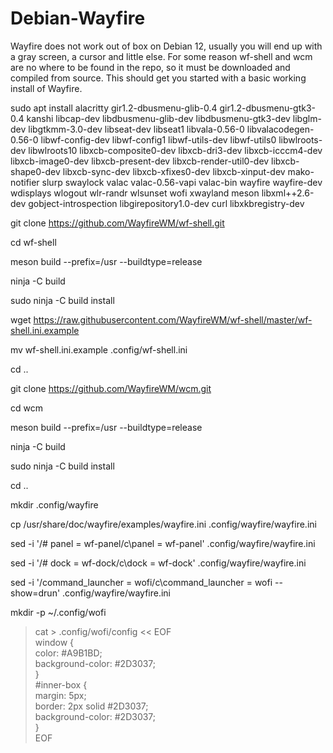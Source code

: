 # Debian-Wayfire
Wayfire does not work out of box on Debian 12, usually you will end up with a gray screen, a cursor and little else. For some reason wf-shell and wcm are no where to be found in the repo, so it must be downloaded and compiled from source. This should get you started with a basic working install of Wayfire.

sudo apt install alacritty gir1.2-dbusmenu-glib-0.4 gir1.2-dbusmenu-gtk3-0.4 kanshi libcap-dev libdbusmenu-glib-dev libdbusmenu-gtk3-dev libglm-dev libgtkmm-3.0-dev libseat-dev libseat1 libvala-0.56-0 libvalacodegen-0.56-0 libwf-config-dev libwf-config1 libwf-utils-dev libwf-utils0 libwlroots-dev libwlroots10 libxcb-composite0-dev libxcb-dri3-dev libxcb-icccm4-dev libxcb-image0-dev libxcb-present-dev libxcb-render-util0-dev libxcb-shape0-dev libxcb-sync-dev libxcb-xfixes0-dev libxcb-xinput-dev mako-notifier slurp swaylock valac valac-0.56-vapi valac-bin wayfire wayfire-dev wdisplays wlogout wlr-randr wlsunset wofi xwayland meson libxml++2.6-dev gobject-introspection libgirepository1.0-dev curl libxkbregistry-dev

git clone https://github.com/WayfireWM/wf-shell.git

cd wf-shell

meson build --prefix=/usr --buildtype=release

ninja -C build

sudo ninja -C build install

wget https://raw.githubusercontent.com/WayfireWM/wf-shell/master/wf-shell.ini.example

mv wf-shell.ini.example .config/wf-shell.ini

cd ..

git clone https://github.com/WayfireWM/wcm.git

cd wcm

meson build --prefix=/usr --buildtype=release

ninja -C build

sudo ninja -C build install

cd ..

mkdir .config/wayfire

cp /usr/share/doc/wayfire/examples/wayfire.ini .config/wayfire/wayfire.ini

sed -i '/# panel = wf-panel/c\\panel = wf-panel' .config/wayfire/wayfire.ini

sed -i '/# dock = wf-dock/c\\dock = wf-dock' .config/wayfire/wayfire.ini

sed -i '/command_launcher = wofi/c\\command_launcher = wofi --show=drun' .config/wayfire/wayfire.ini

mkdir -p \~/.config/wofi

> cat > .config/wofi/config << EOF    
> window {    
>   color: #A9B1BD;    
>   background-color: #2D3037;    
>   }  
>   #inner-box {    
>   margin: 5px;    
>   border: 2px solid #2D3037;    
>   background-color: #2D3037;    
> }  
> EOF

